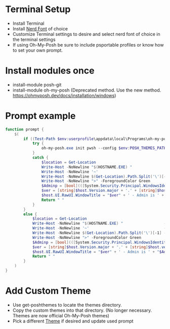 # Terminal Setup
- Install Terminal
- Install [Nerd Font](https://www.nerdfonts.com/) of choice
- Customize Terminal settings to desire and select nerd font of choice in the terminal settings
- If using Oh-My-Posh be sure to include psportable profiles or know how to set your own prompt.

# Install modules once
- install-module posh-git
- install-module oh-my-posh (Deprecated method. Use the new method. https://ohmyposh.dev/docs/installation/windows)

# Prompt example
```powershell
function prompt {
    $(
        if ((Test-Path $env:userprofile\appdata\local\Programs\oh-my-posh\bin\oh-my-posh.exe) -and (Get-Module posh-git) -and $Global:sow -eq '1') {
            try {
                oh-my-posh.exe init pwsh --config $env:POSH_THEMES_PATH\sonicboom_light.omp.json | Invoke-Expression
            }
            catch {
                $location = Get-Location
                Write-Host -NoNewline "$(HOSTNAME.EXE) "                  -ForegroundColor Green
                Write-Host -NoNewline '~'                                 -ForegroundColor Yellow
                Write-Host -NoNewline $(Get-Location).Path.Split('\')[-1] -ForegroundColor Cyan
                Write-Host -NoNewline ">" -ForegroundColor Green
                $Adminp = [bool](([System.Security.Principal.WindowsIdentity]::GetCurrent()).groups -match "S-1-5-32-544")
                $ver = [string]$host.Version.major + '.' + [string]$host.version.minor + '.' + [string]$host.version.build + "-" + [string]$host.version.PSSemVerPreReleaseLabel
                $host.UI.RawUI.WindowTitle = "$ver" + ' - Admin is ' + "$Adminp" + " - $location"
                Return " "
            }
        }
        else {
            $location = Get-Location
            Write-Host -NoNewline "$(HOSTNAME.EXE) "                  -ForegroundColor Green
            Write-Host -NoNewline '~'                                 -ForegroundColor Yellow
            Write-Host -NoNewline $(Get-Location).Path.Split('\')[-1] -ForegroundColor Cyan
            Write-Host -NoNewline ">" -ForegroundColor Green
            $Adminp = [bool](([System.Security.Principal.WindowsIdentity]::GetCurrent()).groups -match "S-1-5-32-544")
            $ver = [string]$host.Version.major + '.' + [string]$host.version.minor + '.' + [string]$host.version.build + "-" + [string]$host.version.PSSemVerPreReleaseLabel
            $host.UI.RawUI.WindowTitle = "$ver" + ' - Admin is ' + "$Adminp" + " - $location"
            Return " "
        }
    )
}
```

# Add Custom Theme
- Use get-poshthemes to locate the themes directory.
- Copy the custom themes into that directory. (No longer necessary. Themes are now official Oh-My-Posh themes)
- Pick a different [Theme](https://ohmyposh.dev/docs/themes) if desired and update used prompt
